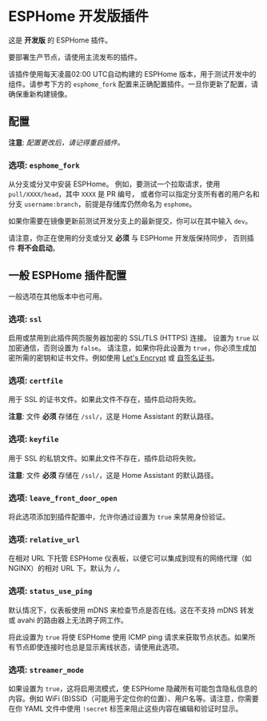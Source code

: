 # ESPHome 开发版插件

这是 **开发版** 的 ESPHome 插件。

要部署生产节点，请使用主流发布的插件。

该插件使用每天凌晨02:00 UTC自动构建的 ESPHome 版本，用于测试开发中的组件。请参考下方的 `esphome_fork` 配置来正确配置插件。一旦你更新了配置，请确保重新构建镜像。

## 配置

**注意**: _配置更改后，请记得重启插件。_

### 选项: `esphome_fork`

从分支或分叉中安装 ESPHome。
例如，要测试一个拉取请求，使用 `pull/XXXX/head`，其中 `XXXX` 是 PR 编号，
或者你可以指定分支所有者的用户名和分支 `username:branch`，前提是存储库仍然命名为 `esphome`。

如果你需要在镜像更新前测试开发分支上的最新提交，你可以在其中输入 `dev`。

请注意，你正在使用的分支或分叉 **必须** 与 ESPHome 开发版保持同步，
否则插件 **将不会启动**。


## 一般 ESPHome 插件配置

一般选项在其他版本中也可用。

### 选项: `ssl`

启用或禁用到此插件网页服务器加密的 SSL/TLS (HTTPS) 连接。
设置为 `true` 以加密通信，否则设置为 `false`。
请注意，如果你将此设置为 `true`，你必须生成加密所需的密钥和证书文件。例如使用 [Let's Encrypt](https://www.home-assistant.io/addons/lets_encrypt/)
或 [自签名证书](https://www.home-assistant.io/docs/ecosystem/certificates/tls_self_signed_certificate/)。

### 选项: `certfile`

用于 SSL 的证书文件。如果此文件不存在，插件启动将失败。

**注意**: 文件 **必须** 存储在 `/ssl/`，这是 Home Assistant 的默认路径。

### 选项: `keyfile`

用于 SSL 的私钥文件。如果此文件不存在，插件启动将失败。

**注意**: 文件 **必须** 存储在 `/ssl/`，这是 Home Assistant 的默认路径。

### 选项: `leave_front_door_open`

将此选项添加到插件配置中，允许你通过设置为 `true` 来禁用身份验证。

### 选项: `relative_url`

在相对 URL 下托管 ESPHome 仪表板，以便它可以集成到现有的网络代理（如 NGINX）的相对 URL 下。默认为 `/`。

### 选项: `status_use_ping`

默认情况下，仪表板使用 mDNS 来检查节点是否在线。这在不支持 mDNS 转发或 avahi 的路由器上无法跨子网工作。

将此设置为 `true` 将使 ESPHome 使用 ICMP ping 请求来获取节点状态。如果所有节点即使连接时也总是显示离线状态，请使用此选项。

### 选项: `streamer_mode`

如果设置为 `true`，这将启用流模式，使 ESPHome 隐藏所有可能包含隐私信息的内容。例如 WiFi (B)SSID（可能用于定位你的位置）、用户名等。请注意，你需要在你 YAML 文件中使用 `!secret` 标签来阻止这些内容在编辑和验证时显示。